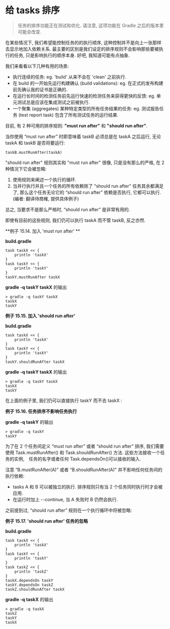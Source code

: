 # 给 tasks 排序

>任务的排序功能正在测试和优化. 请注意, 这项功能在 Gradle 之后的版本里可能会改变.

在某些情况下, 我们希望能控制任务的的执行顺序, 这种控制并不是向上一张那样去显示地加入依赖关系. 最主要的区别是我们设定的排序规则不会影响那些要被执行的任务, 只是影响执行的顺序本身. 好吧, 我知道可能有点抽象.

我们来看看以下几种有用的场景:

* 执行连续的任务: eg. 'build' 从来不会在 'clean' 之前执行.
* 在 build 的一开始先运行构建确认 (build validations): eg. 在正式的发布构建前先确认我的证书是正确的.
* 在运行长时间的检测任务前先运行快速的检测任务来获得更快的反馈: eg. 单元测试总是应该在集成测试之前被执行.
* 一个聚集 (aggregates) 某种特定类型的所有任务结果的任务: eg. 测试报告任务 (test report task) 包含了所有测试任务的运行结果.

目前, 有 2 种可用的排序规则: **"must run after"** 和 **"should run after"**.

当你使用 “must run after” 时即意味着 taskB 必须总是在 taskA 之后运行, 无论 taskA 和 taskB 是否将要运行:

```
taskB.mustRunAfter(taskA)
```

"should run after" 规则其实和 "must run after" 很像, 只是没有那么的严格, 在 2 种情况下它会被忽略:

1. 使用规则来阐述一个执行的循环.
2. 当并行执行并且一个任务的所有依赖除了 “should run after” 任务其余都满足了, 那么这个任务无论它的 “should run after” 依赖是否执行, 它都可以执行. (编者: 翻译待商榷, 提供具体例子)

总之, 当要求不是那么严格时, “should run after” 是非常有用的.

即使有目前的这些规则, 我们仍可以执行 taskA 而不管 taskB, 反之亦然.

**例子 15.14. 加入 'must run after' **

**build.gradle**
```
task taskX << {
    println 'taskX'
}
task taskY << {
    println 'taskY'
}
taskY.mustRunAfter taskX
```

**gradle -q taskY taskX** 的输出

```
> gradle -q taskY taskX
taskX
taskY
```

**例子 15.15. 加入 'should run after'**

**build.gradle**

```
task taskX << {
    println 'taskX'
}
task taskY << {
    println 'taskY'
}
taskY.shouldRunAfter taskX
```

**gradle -q taskY taskX** 的输出

```
> gradle -q taskY taskX
taskX
taskY
```

在上面的例子里, 我们仍可以直接执行 taskY 而不去 taskX :

**例子 15.16. 任务排序不影响任务执行**

**gradle -q taskY** 的输出

```
> gradle -q taskY
taskY
```

为了在 2 个任务间定义 “must run after” 或者 “should run after” 排序, 我们需要使用 Task.mustRunAfter() 和 Task.shouldRunAfter() 方法. 这些方法接收一个任务的实例,　任务的名字或者任何 Task.dependsOn()可以接收的输入.

注意 “B.mustRunAfter(A)” 或者 “B.shouldRunAfter(A)” 并不影响任何任务间的执行依赖:

* tasks A 和 B 可以被独立的执行. 排序规则只有当 2 个任务同时执行时才会被应用.
* 在运行时加上 --continue, 当 A 失败时 B 仍然会执行.

之前提到过, “should run after” 规则在一个执行循环中将被忽略:

**例子 15.17. 'should run after' 任务的忽略**

**build.gradle**

```
task taskX << {
    println 'taskX'
}
task taskY << {
    println 'taskY'
}
task taskZ << {
    println 'taskZ'
}
taskX.dependsOn taskY
taskY.dependsOn taskZ
taskZ.shouldRunAfter taskX
```

**gradle -q taskX** 的输出

```
> gradle -q taskX
taskZ
taskY
taskX
```


